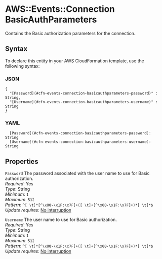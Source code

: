 # AWS::Events::Connection BasicAuthParameters<a name="aws-properties-events-connection-basicauthparameters"></a>

Contains the Basic authorization parameters for the connection\.

## Syntax<a name="aws-properties-events-connection-basicauthparameters-syntax"></a>

To declare this entity in your AWS CloudFormation template, use the following syntax:

### JSON<a name="aws-properties-events-connection-basicauthparameters-syntax.json"></a>

```
{
  "[Password](#cfn-events-connection-basicauthparameters-password)" : String,
  "[Username](#cfn-events-connection-basicauthparameters-username)" : String
}
```

### YAML<a name="aws-properties-events-connection-basicauthparameters-syntax.yaml"></a>

```
  [Password](#cfn-events-connection-basicauthparameters-password): String
  [Username](#cfn-events-connection-basicauthparameters-username): String
```

## Properties<a name="aws-properties-events-connection-basicauthparameters-properties"></a>

`Password`  <a name="cfn-events-connection-basicauthparameters-password"></a>
The password associated with the user name to use for Basic authorization\.  
*Required*: Yes  
*Type*: String  
*Minimum*: `1`  
*Maximum*: `512`  
*Pattern*: `^[ \t]*[^\x00-\x1F:\x7F]+([ \t]+[^\x00-\x1F:\x7F]+)*[ \t]*$`  
*Update requires*: [No interruption](https://docs.aws.amazon.com/AWSCloudFormation/latest/UserGuide/using-cfn-updating-stacks-update-behaviors.html#update-no-interrupt)

`Username`  <a name="cfn-events-connection-basicauthparameters-username"></a>
The user name to use for Basic authorization\.  
*Required*: Yes  
*Type*: String  
*Minimum*: `1`  
*Maximum*: `512`  
*Pattern*: `^[ \t]*[^\x00-\x1F:\x7F]+([ \t]+[^\x00-\x1F:\x7F]+)*[ \t]*$`  
*Update requires*: [No interruption](https://docs.aws.amazon.com/AWSCloudFormation/latest/UserGuide/using-cfn-updating-stacks-update-behaviors.html#update-no-interrupt)